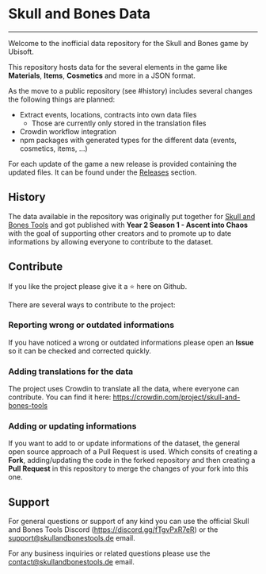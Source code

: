 # Skull and Bones Data
---
Welcome to the inofficial data repository for the Skull and Bones game by Ubisoft.

This repository hosts data for the several elements in the game like **Materials**, **Items**, **Cosmetics** and more in a JSON format.

As the move to a public repository (see #history) includes several changes the following things are planned:
- Extract events, locations, contracts into own data files
  - Those are currently only stored in the translation files
- Crowdin workflow integration
- npm packages with generated types for the different data (events, cosmetics, items, ...)

For each update of the game a new release is provided containing the updated files. It can be found under the [Releases](https://github.com/SkullAndBonesTools/SkullAndBonesData/releases) section.

## History
The data available in the repository was originally put together for [Skull and Bones Tools]() and got published with **Year 2 Season 1 - Ascent into Chaos** with the goal of supporting other creators and to promote up to date informations by allowing everyone to contribute to the dataset. 

## Contribute
If you like the project please give it a ⭐ here on Github.

There are several ways to contribute to the project:

### Reporting wrong or outdated informations
If you have noticed a wrong or outdated informations please open an **Issue** so it can be checked and corrected quickly.

### Adding translations for the data
The project uses Crowdin to translate all the data, where everyone can contribute.
You can find it here: https://crowdin.com/project/skull-and-bones-tools

### Adding or updating informations
If you want to add to or update informations of the dataset, the general open source approach of a Pull Request is used.
Which consits of creating a **Fork**, adding/updating the code in the forked repository and then creating a **Pull Request** in this repository to merge the changes of your fork into this one.


## Support
For general questions or support of any kind you can use the official Skull and Bones Tools Discord (https://discord.gg/fTgvPxR7eR) or the support@skullandbonestools.de email.

For any business inquiries or related questions please use the contact@skullandbonestools.de email.